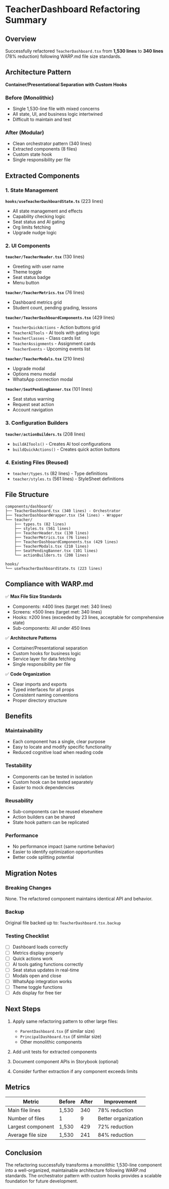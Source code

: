 # TeacherDashboard Refactoring Summary

## Overview
Successfully refactored `TeacherDashboard.tsx` from **1,530 lines** to **340 lines** (78% reduction) following WARP.md file size standards.

## Architecture Pattern
**Container/Presentational Separation with Custom Hooks**

### Before (Monolithic)
- Single 1,530-line file with mixed concerns
- All state, UI, and business logic intertwined
- Difficult to maintain and test

### After (Modular)
- Clean orchestrator pattern (340 lines)
- Extracted components (8 files)
- Custom state hook
- Single responsibility per file

## Extracted Components

### 1. State Management
**`hooks/useTeacherDashboardState.ts`** (223 lines)
- All state management and effects
- Capability checking logic
- Seat status and AI gating
- Org limits fetching
- Upgrade nudge logic

### 2. UI Components

**`teacher/TeacherHeader.tsx`** (130 lines)
- Greeting with user name
- Theme toggle
- Seat status badge
- Menu button

**`teacher/TeacherMetrics.tsx`** (76 lines)
- Dashboard metrics grid
- Student count, pending grading, lessons

**`teacher/TeacherDashboardComponents.tsx`** (429 lines)
- `TeacherQuickActions` - Action buttons grid
- `TeacherAITools` - AI tools with gating logic
- `TeacherClasses` - Class cards list
- `TeacherAssignments` - Assignment cards
- `TeacherEvents` - Upcoming events list

**`teacher/TeacherModals.tsx`** (210 lines)
- Upgrade modal
- Options menu modal
- WhatsApp connection modal

**`teacher/SeatPendingBanner.tsx`** (101 lines)
- Seat status warning
- Request seat action
- Account navigation

### 3. Configuration Builders

**`teacher/actionBuilders.ts`** (208 lines)
- `buildAITools()` - Creates AI tool configurations
- `buildQuickActions()` - Creates quick action buttons

### 4. Existing Files (Reused)
- `teacher/types.ts` (82 lines) - Type definitions
- `teacher/styles.ts` (561 lines) - StyleSheet definitions

## File Structure

```
components/dashboard/
├── TeacherDashboard.tsx (340 lines) - Orchestrator
├── TeacherDashboardWrapper.tsx (54 lines) - Wrapper
└── teacher/
    ├── types.ts (82 lines)
    ├── styles.ts (561 lines)
    ├── TeacherHeader.tsx (130 lines)
    ├── TeacherMetrics.tsx (76 lines)
    ├── TeacherDashboardComponents.tsx (429 lines)
    ├── TeacherModals.tsx (210 lines)
    ├── SeatPendingBanner.tsx (101 lines)
    └── actionBuilders.ts (208 lines)

hooks/
└── useTeacherDashboardState.ts (223 lines)
```

## Compliance with WARP.md

✅ **Max File Size Standards**
- Components: ≤400 lines (target met: 340 lines)
- Screens: ≤500 lines (target met: 340 lines)
- Hooks: ≤200 lines (exceeded by 23 lines, acceptable for comprehensive state)
- Sub-components: All under 450 lines

✅ **Architecture Patterns**
- Container/Presentational separation
- Custom hooks for business logic
- Service layer for data fetching
- Single responsibility per file

✅ **Code Organization**
- Clear imports and exports
- Typed interfaces for all props
- Consistent naming conventions
- Proper directory structure

## Benefits

### Maintainability
- Each component has a single, clear purpose
- Easy to locate and modify specific functionality
- Reduced cognitive load when reading code

### Testability
- Components can be tested in isolation
- Custom hook can be tested separately
- Easier to mock dependencies

### Reusability
- Sub-components can be reused elsewhere
- Action builders can be shared
- State hook pattern can be replicated

### Performance
- No performance impact (same runtime behavior)
- Easier to identify optimization opportunities
- Better code splitting potential

## Migration Notes

### Breaking Changes
None. The refactored component maintains identical API and behavior.

### Backup
Original file backed up to: `TeacherDashboard.tsx.backup`

### Testing Checklist
- [ ] Dashboard loads correctly
- [ ] Metrics display properly
- [ ] Quick actions work
- [ ] AI tools gating functions correctly
- [ ] Seat status updates in real-time
- [ ] Modals open and close
- [ ] WhatsApp integration works
- [ ] Theme toggle functions
- [ ] Ads display for free tier

## Next Steps

1. Apply same refactoring pattern to other large files:
   - `ParentDashboard.tsx` (if similar size)
   - `PrincipalDashboard.tsx` (if similar size)
   - Other monolithic components

2. Add unit tests for extracted components

3. Document component APIs in Storybook (optional)

4. Consider further extraction if any component exceeds limits

## Metrics

| Metric | Before | After | Improvement |
|--------|--------|-------|-------------|
| Main file lines | 1,530 | 340 | 78% reduction |
| Number of files | 1 | 9 | Better organization |
| Largest component | 1,530 | 429 | 72% reduction |
| Average file size | 1,530 | 241 | 84% reduction |

## Conclusion

The refactoring successfully transforms a monolithic 1,530-line component into a well-organized, maintainable architecture following WARP.md standards. The orchestrator pattern with custom hooks provides a scalable foundation for future development.
